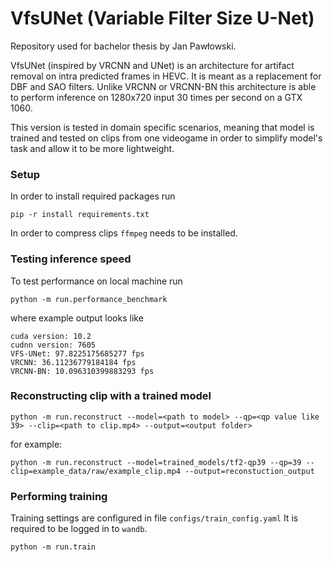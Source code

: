 # VfsUNet (Variable Filter Size U-Net)
Repository used for bachelor thesis by Jan Pawłowski.

VfsUNet (inspired by VRCNN and UNet) is an architecture for artifact removal on intra predicted frames
in HEVC. It is meant as a replacement for DBF and SAO filters.
Unlike VRCNN or VRCNN-BN this architecture is able to perform 
inference on 1280x720 input 30 times per second on a GTX 1060.

This version is tested in domain specific scenarios, meaning that
model is trained and tested on clips from one videogame
in order to simplify model's task and allow it to be more lightweight.

### Setup

In order to install required packages run
```shell
pip -r install requirements.txt
```
In order to compress clips `ffmpeg` needs to be installed.

### Testing inference speed
To test performance on local machine run
```shell
python -m run.performance_benchmark
```

where example output looks like
```shell
cuda version: 10.2
cudnn version: 7605
VFS-UNet: 97.8225175685277 fps
VRCNN: 36.11236779184184 fps
VRCNN-BN: 10.096310399883293 fps
```

### Reconstructing clip with a trained model
```shell
python -m run.reconstruct --model=<path to model> --qp=<qp value like 39> --clip=<path to clip.mp4> --output=<output folder>
```
for example:
```shell
python -m run.reconstruct --model=trained_models/tf2-qp39 --qp=39 --clip=example_data/raw/example_clip.mp4 --output=reconstuction_output
```

### Performing training
Training settings are configured in file `configs/train_config.yaml`
It is required to be logged in to `wandb`.
```shell
python -m run.train
```
